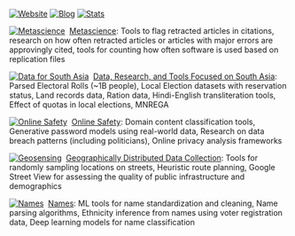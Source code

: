 [![Website](https://img.shields.io/badge/Website-gsood.com-4063D8?style=flat)](https://gsood.com)
[![Blog](https://img.shields.io/badge/Blog-gojiberries.io-5E4AE3?style=flat)](https://gojiberries.io)
[![Stats](https://img.shields.io/badge/Stats-GitHub-3A3F58?style=flat&logo=github)](https://github.com/gojiplus/allstar/blob/main/stats.md)

[![Metascience](https://github.com/recite.png?size=15)](https://github.com/recite) &nbsp;[Metascience](https://github.com/recite): Tools to flag retracted articles in citations, research on how often retracted articles or articles with major errors are approvingly cited, tools for counting how often software is used based on replication files

[![Data for South Asia](https://github.com/in-rolls.png?size=15)](https://github.com/in-rolls/) &nbsp;[Data, Research, and Tools Focused on South Asia](https://github.com/in-rolls/): Parsed Electoral Rolls (~1B people), Local Election datasets with reservation status, Land records data, Ration data, Hindi-English transliteration tools, Effect of quotas in local elections, MNREGA

[![Online Safety](https://github.com/themains.png?size=15)](https://github.com/themains) &nbsp;[Online Safety](https://github.com/themains):  Domain content classification tools, Generative password models using real-world data, Research on data breach patterns (including politicians), Online privacy analysis frameworks

[![Geosensing](https://github.com/geosensing.png?size=15)](https://github.com/geosensing) &nbsp;[Geographically Distributed Data Collection](https://github.com/geosensing): Tools for randomly sampling locations on streets, Heuristic route planning, Google Street View for assessing the quality of public infrastructure and demographics

[![Names](https://github.com/appeler.png?size=15)](https://github.com/appeler) &nbsp;[Names](https://github.com/appeler): ML tools for name standardization and cleaning, Name parsing algorithms, Ethnicity inference from names using voter registration data, Deep learning models for name classification

